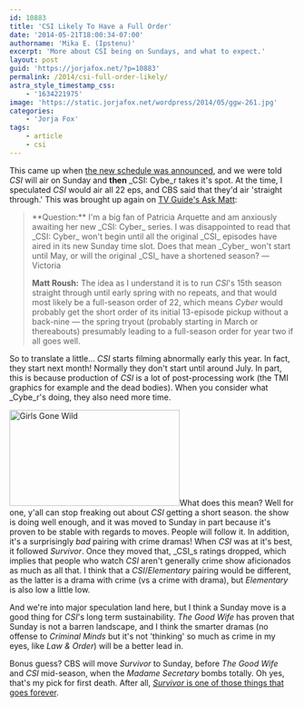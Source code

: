 ```yaml
---
id: 10883
title: 'CSI Likely To Have a Full Order'
date: '2014-05-21T18:00:34-07:00'
authorname: 'Mika E. (Ipstenu)'
excerpt: 'More about CSI being on Sundays, and what to expect.'
layout: post
guid: 'https://jorjafox.net/?p=10883'
permalink: /2014/csi-full-order-likely/
astra_style_timestamp_css:
    - '1634221975'
image: 'https://static.jorjafox.net/wordpress/2014/05/ggw-261.jpg'
categories:
    - 'Jorja Fox'
tags:
    - article
    - csi
---
```


This came up when <a title="CSI Moves to Sunday" href="https://jorjafox.net/2014/csi-moves-to-sunday/">the new schedule was announced</a>, and we were told _CSI_ will air on Sunday and **then** _CSI: Cybe_r takes it's spot. At the time, I speculated _CSI_ would air all 22 eps, and CBS said that they'd air 'straight through.' This was brought up again on <a href="http://www.tvguide.com/News/Ask-Matt-Cancellations-Louie-Person-Interest-Blacklist-Castle-Finale-1082023.aspx">TV Guide's Ask Matt</a>:
<blockquote>**Question:** I'm a big fan of Patricia Arquette and am anxiously awaiting her new _CSI: Cyber_ series. I was disappointed to read that _CSI: Cyber_ won't begin until all the original _CSI_ episodes have aired in its new Sunday time slot. Does that mean _Cyber_ won't start until May, or will the original _CSI_ have a shortened season? — Victoria

**Matt Roush:** The idea as I understand it is to run _CSI_'s 15th season straight through until early spring with no repeats, and that would most likely be a full-season order of 22, which means _Cyber_ would probably get the short order of its initial 13-episode pickup without a back-nine — the spring tryout (probably starting in March or thereabouts) presumably leading to a full-season order for year two if all goes well.</blockquote>
So to translate a little... _CSI_ starts filming abnormally early this year. In fact, they start next month! Normally they don't start until around July. In part, this is because production of _CSI_ is a lot of post-processing work (the TMI graphics for example and the dead bodies). When you consider what _Cybe_r's doing, they also need more time.

<img class="alignright size-full wp-image-10884" src="//static.jorjafox.net/wordpress/2014/05/ggw-261.jpg" alt="Girls Gone Wild" width="300" height="169" />What does this mean? Well for one, y'all can stop freaking out about _CSI_ getting a short season. the show is doing well enough, and it was moved to Sunday in part because it's proven to be stable with regards to moves. People will follow it. In addition, it's a surprisingly _bad_ pairing with crime dramas! When _CSI_ was at it's best, it followed _Survivor_. Once they moved that, _CSI_s ratings dropped, which implies that people who watch _CSI_ aren't generally crime show aficionados as much as all that. I think that a _CSI_/_Elementary_ pairing would be different, as the latter is a drama with crime (vs a crime with drama), but _Elementary_ is also low a little low.

And we're into major speculation land here, but I think a Sunday move is a good thing for _CSI_'s long term sustainability. _The Good Wife_ has proven that Sunday is not a barren landscape, and I think the smarter dramas (no offense to _Criminal Minds_ but it's not 'thinking' so much as crime in my eyes, like _Law &amp; Order_) will be a better lead in.

Bonus guess? CBS will move _Survivor_ to Sunday, before _The Good Wife_ and _CSI_ mid-season, when the _Madame Secretary_ bombs totally. Oh yes, that's my pick for first death. After all, <a href="http://popwatch.ew.com/2014/05/21/survivor-cagayan-28-seasons/">_Survivor_ is one of those things that goes forever</a>.
